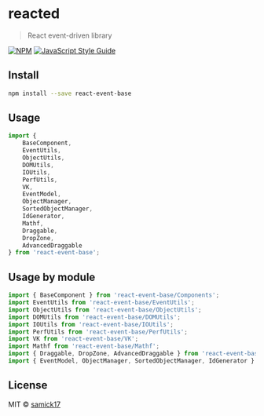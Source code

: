 # reacted

> React event-driven library

[![NPM](https://img.shields.io/npm/v/reacted.svg)](https://www.npmjs.com/package/reacted) [![JavaScript Style Guide](https://img.shields.io/badge/code_style-standard-brightgreen.svg)](https://standardjs.com)

## Install

```bash
npm install --save react-event-base
```

## Usage

```js
import {
	BaseComponent,
	EventUtils,
	ObjectUtils,
	DOMUtils,
	IOUtils,
	PerfUtils,
	VK,
	EventModel,
	ObjectManager,
	SortedObjectManager,
	IdGenerator,
	Mathf,
	Draggable,
	DropZone,
	AdvancedDraggable
} from 'react-event-base';
```

## Usage by module

```js
import { BaseComponent } from 'react-event-base/Components';
import EventUtils from 'react-event-base/EventUtils';
import ObjectUtils from 'react-event-base/ObjectUtils';
import DOMUtils from 'react-event-base/DOMUtils';
import IOUtils from 'react-event-base/IOUtils';
import PerfUtils from 'react-event-base/PerfUtils';
import VK from 'react-event-base/VK';
import Mathf from 'react-event-base/Mathf';
import { Draggable, DropZone, AdvancedDraggable } from 'react-event-base/DragAndDrop';
import { EventModel, ObjectManager, SortedObjectManager, IdGenerator } from 'react-event-base/Core';
```

## License

MIT © [samick17](https://github.com/samick17)
